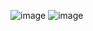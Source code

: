 ![image](https://github.com/user-attachments/assets/0dbc6fdb-a84e-4ffa-b7e8-ea14dbea9cf6)
![image](https://github.com/user-attachments/assets/33bc8978-9ff9-4303-a312-0615b608ee8c)
